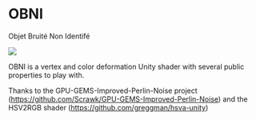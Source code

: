 # OBNI
Objet Bruité Non Identifé

![](https://github.com/alexbourgeois/OBNI/blob/master/ezgif.com-crop.gif)

OBNI is a vertex and color deformation Unity shader with several public properties to play with.

Thanks to the GPU-GEMS-Improved-Perlin-Noise project (https://github.com/Scrawk/GPU-GEMS-Improved-Perlin-Noise)
and the HSV2RGB shader (https://github.com/greggman/hsva-unity)
